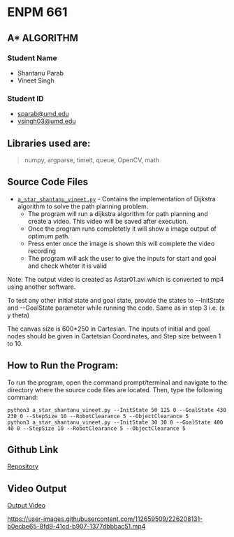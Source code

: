 # ENPM 661

## A* ALGORITHM

### Student Name
- Shantanu Parab
- Vineet Singh

### Student ID
- sparab@umd.edu
- vsingh03@umd.edu

## Libraries used are: 
>numpy, argparse, timeit, queue, OpenCV, math 

## Source Code Files
- [`a_star_shantanu_vineet.py`](a_star_shantanu_vineet.py) - Contains the implementation of Dijkstra algorithm to solve the path planning problem.
  + The program will run a dijkstra algorithm for path planning and create a video. This video will be saved after execution.
  + Once the program runs  completetly it will show  a image output of optimum path.
  + Press enter once the image is shown this will complete the video recording
  + The program will ask the user to give the inputs for start and goal and check wheter it is valid

Note: The output video is created as Astar01.avi which is converted to mp4 using another software.

  To test any other initial state and goal state, provide the states to --InitState and --GoalState parameter while running the code. Same as in step 3 i.e. (x y theta)

  The canvas size is 600*250 in Cartesian. 
  The inputs of initial and goal nodes should be given in Cartetsian Coordinates, and Step size between 1 to 10. 


## How to Run the Program:
To run the program, open the command prompt/terminal and navigate to the directory where the source code files are located. Then, type the following command: 

    python3 a_star_shantanu_vineet.py --InitState 50 125 0 --GoalState 430 230 0 --StepSize 10 --RobotClearance 5 --ObjectClearance 5
    python3 a_star_shantanu_vineet.py --InitState 30 30 0 --GoalState 400 40 0 --StepSize 10 --RobotClearance 5 --ObjectClearance 5


## Github Link
[Repository](https://github.com/shantanuparabumd/ASTAR.git)

## Video Output
[Output Video](Astar01.mp4)



https://user-images.githubusercontent.com/112659509/226208131-b0ecbe65-8fd9-41cd-b907-1377dbbbac51.mp4


